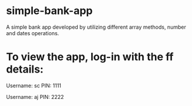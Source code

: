 # simple-bank-app
A simple bank app developed by utilizing different array methods, number and dates operations.

# To view the app, log-in with the ff details:

Username: sc
PIN: 1111

Username: aj
PIN: 2222

